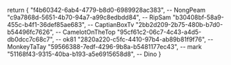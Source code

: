 return {
    "f4b60342-6ab4-4779-b8d0-6989928ac383", -- NongPeam
    "c9a7868d-5651-4b70-94a7-a99c8edbdd84", -- RipSam
    "b30408bf-58a9-455c-b4f1-36def85ae683", -- CaptianBoxTv
    "2bb2d209-2b75-480b-b7d0-b54496fc7626", -- CamelotOnTheTop
    "95cf61c2-06c7-4c43-a4d5-db0dcc7c68c7", -- ok81
    "2820a220-c5fc-4410-97b4-ab89b81f9f76", -- MonkeyTaTay
    "59566388-7edf-4296-9b8a-b5481177ec43", -- mark
    "51168f43-9315-40ba-b193-a5e6915658d8",  -- Dino
}
